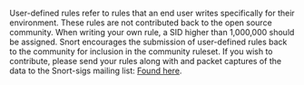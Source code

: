User-defined rules refer to rules that an end user writes specifically for their environment. These rules are not contributed back to the open source community. When writing your own rule, a SID higher than 1,000,000 should be assigned.  Snort encourages the submission of user-defined rules back to the community for inclusion in the community ruleset.  If you wish to contribute, please send your rules along with and packet captures of the data to the Snort-sigs mailing list: [Found here](https://www.snort.org/community).
